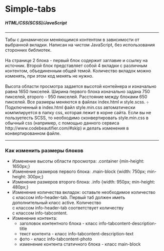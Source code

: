 # Simple-tabs

<h5>HTML/CSS(SCSS)/JavaScript</h5>
<hr>
Табы с динамически меняющимся контентом в зависимости от выбранной вкладки. Написан на чистом JavaScript, без использования сторонних библиотек.<br><br>
На странице 2 блока - первый блок содержит заглавие и ссылку на источник. Второй блок представляет собой 4 вкладки с различным контентом, объединенным общей темой. Количество вкладок можно изменять, при этом код менять не нужно.<br><br>
Высота области просмотра задается высотой контейнера и изначально равна 1650 пикселей. Ширина первого блока изначально задана 750 пикселей, второго - 950 пикселей. Расстояние между блоками 650 пикселей.
Все размеры меняются в файлах index.html и style.scss. 
⳾ Подключенный в index.html файл style.min.css автоматически компилируется в папку css, которая лежит в корне сайта. Если вы не пользуетесть SCSS, то необходимо сконвертировать style.min.css  в обычный css (например, с помощью данного сервиса http://www.codebeautifier.com/#skip) и делать изменения в конвертированном файле.
<hr>
<h3>Как изменить размеры блоков</h3>
<ul>
  <li>Изменение высоты области просмотра: .container {min-height: 1650px;}</li>
  <li>Изменение размеров первого блока: .main-block {width: 750px; min-height: 300px;}</li>
  <li>Изменение размеров второго блока: .info {width: 950px; min-height: 480px;}</li>
  <li>Изменение количества вкладок: оставьте необходимое количество <div> с классом info-header-tab. Первый таб должен иметь дополнительный класс active. Количество <div> с классом info-header-tab соответствует количеству <div> с классом info-tabcontent.</li>
  <li>Изменение контента:
    <ul>
      <li>заголовок контентного блока - класс info-tabcontent-description-title</li>
      <li>текст контента - класс info-tabcontent-description-text</li>
      <li>фото - класс info-tabcontent-photo</li>
      <li>изменение контента статичного блока - класс main-block</li>
    </ul>
    </ul>

